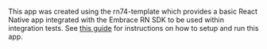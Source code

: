 This app was created using the rn74-template which provides a basic React Native app integrated with the Embrace RN SDK
to be used within integration tests. See [this guide](../integration-tests/README.md) for instructions on how to setup
and run this app.
